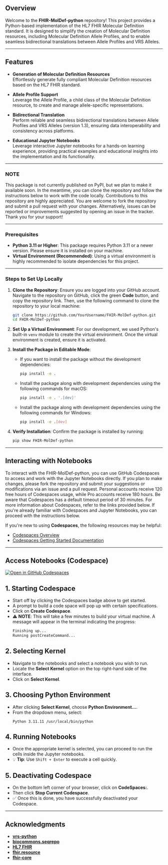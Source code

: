 ## Overview

Welcome to the **FHIR-MolDef-python** repository! This project provides a Python-based implementation of the HL7 FHIR Molecular Definition standard. It is designed to simplify the creation of Molecular Definition resources, including Molecular Definition Allele Profiles, and to enable seamless bidirectional translations between Allele Profiles and VRS Alleles.

---

## Features

- **Generation of Molecular Definition Resources**  
  Effortlessly generate fully compliant Molecular Definition resources based on the HL7 FHIR standard.

- **Allele Profile Support**  
  Leverage the Allele Profile, a child class of the Molecular Definition resource, to create and manage allele-specific representations.

- **Bidirectional Translation**  
  Perform reliable and seamless bidirectional translations between Allele Profiles and VRS Alleles (version 1.3), ensuring data interoperability and consistency across platforms.

- **Educational Jupyter Notebooks**  
  Leverage interactive Jupyter notebooks for a hands-on learning experience, providing practical examples and educational insights into the implementation and its functionality.

---

### NOTE
This package is not currently published on PyPI, but we plan to make it available soon. In the meantime, you can clone the repository and follow the instructions below to work with the code locally. Contributions to this repository are highly appreciated. You are welcome to fork the repository and submit a pull request with your changes. Alternatively, issues can be reported or improvements suggested by opening an issue in the tracker. Thank you for your support!

---

### Prerequisites

- **Python 3.11 or Higher**: This package requires Python 3.11 or a newer version. Please ensure it is installed on your machine.
- **Virtual Environment (Recommended)**: Using a virtual environment is highly recommended to isolate dependencies for this project.

---

### Steps to Set Up Locally

1. **Clone the Repository**:
   Ensure you are logged into your GitHub account. Navigate to the repository on GitHub, click the green **Code** button, and copy the repository link. Then, use the following command to clone the repository to your local machine:

   ```bash
   git clone https://github.com/YourUsername/FHIR-MolDef-python.git
   cd FHIR-MolDef-python
   ```

2. **Set Up a Virtual Environment**:
   For our development, we used Python's built-in `venv` module to create the virtual environment. Once the virtual environment is created, ensure it is activated.

3. **Install the Package in Editable Mode**:
   - If you want to install the package without the development dependencies:
     ```bash
     pip install -e .
     ```

   - Install the package along with development dependencies using the following commands for macOS:
     ```bash
     pip install -e . '.[dev]'
     ```

   - Install the package along with development dependencies using the following commands for Windows:
     ```bash
     pip install -e .[dev]
     ```

4. **Verify Installation**:
   Confirm the package is installed by running:
   ```bash
   pip show FHIR-MolDef-python
   ```

---

## Interacting with Notebooks
To interact with the FHIR-MolDef-python, you can use GitHub Codespaces to access and work with the Jupyter Notebooks directly. If you plan to make changes, please fork the repository and submit your suggestions or modifications via an issue and a pull request. Personal accounts receive 120 free hours of Codespaces usage, while Pro accounts receive 180 hours. Be aware that Codespaces has a default timeout period of 30 minutes. For more information about Codespaces, refer to the links provided below. If you're already familiar with Codespaces and Jupyter Notebooks, you can proceed with the instructions below.

If you're new to using **Codespaces**, the following resources may be helpful:
- [Codespaces Overview](https://docs.github.com/en/codespaces/overview)
- [Codespaces Getting Started Documentation](https://docs.github.com/en/codespaces/getting-started/quickstart)

---

## Access Notebooks (Codespace)

[![Open in GitHub Codespaces](https://github.com/codespaces/badge.svg)](https://github.com/codespaces/new?hide_repo_select=true&ref=main&repo=905915041)

## 1. Starting Codespace
- Start off by clicking the Codespaces badge above to get started.
- A prompt to build a code space will pop up with certain specifications.
- Click on **Create Codespace**.
- ⚠️ **NOTE**: This will take a few minutes to build your virtual machine. A message will appear in the terminal indicating the progress:
    ```bash
    Finishing up...
    Running postCreateCommand...
    ```

## 2. Selecting Kernel
- Navigate to the notebooks and select a notebook you wish to run.
- Locate the **Select Kernel** option on the top right-hand side of the interface.
- Click on **Select Kernel**.

## 3. Choosing Python Environment
- After clicking **Select Kernel**, choose **Python Environment...**.
- From the dropdown menu, select:
    ```plaintext
    Python 3.11.11 /usr/local/bin/python
    ```

## 4. Running Notebooks
- Once the appropriate kernel is selected, you can proceed to run the cells inside the Jupyter notebooks.
- 💡 **Tip**: Use `Shift + Enter` to execute a cell quickly.

## 5. Deactivating Codespace
- On the bottom left corner of your browser, click on **CodeSpaces:**.
- Then click **Stop Current Codespace**.
- ✅ Once this is done, you have successfully deactivated your Codespace.

---

## Acknowledgments

- **[vrs-python](https://github.com/ga4gh/vrs-python)**
- **[biocommons.seqrepo](https://github.com/biocommons/biocommons.seqrepo)**
- **[HL7 FHIR](https://hl7.org/fhir/6.0.0-ballot2/moleculardefinition.html)**
- **[fhir.resource](https://github.com/nazrulworld/fhir.resources)**
- **[fhir-core](https://github.com/nazrulworld/fhir-core)**